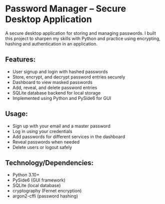 # Password Manager – Secure Desktop Application

A secure desktop application for storing and managing passwords. I built this project to sharpen my skills with Python and practice using encrypting, hashing and authentication in an application.

## Features:
- User signup and login with hashed passwords
- Store, encrypt, and decrypt password entries securely
- Dashboard to view masked passwords
- Add, reveal, and delete password entries
- SQLite database backend for local storage
- Implemented using Python and PySide6 for GUI

## Usage:
- Sign up with your email and a master password
- Log in using your credentials
- Add passwords for different services in the dashboard
- Reveal passwords when needed
- Delete users or logout safely

## Technology/Dependencies:
- Python 3.10+
- PySide6 (GUI framework)
- SQLite (local database)
- cryptography (Fernet encryption)
- argon2-cffi (password hashing)
